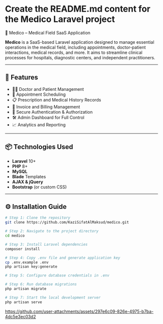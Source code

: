 # Create the README.md content for the Medico Laravel project
🏥 Medico – Medical Field SaaS Application

**Medico** is a SaaS-based Laravel application designed to manage essential operations in the medical field, including appointments, doctor-patient interactions, medical records, and more. It aims to streamline clinical processes for hospitals, diagnostic centers, and independent practitioners.

---

## 🚀 Features

- 👨‍⚕️ Doctor and Patient Management  
- 📅 Appointment Scheduling  
- 📋 Prescription and Medical History Records  
- 🧾 Invoice and Billing Management  
- 🔐 Secure Authentication & Authorization  
- 🛠️ Admin Dashboard for Full Control  
- 📈 Analytics and Reporting

---

## 📦 Technologies Used

- **Laravel** 10+  
- **PHP** 8+  
- **MySQL**  
- **Blade** Templates  
- **AJAX & jQuery**  
- **Bootstrap** (or custom CSS)

---

## ⚙️ Installation Guide

```bash
# Step 1: Clone the repository
git clone https://github.com/KaziSifatAlMaksud/medico.git

# Step 2: Navigate to the project directory
cd medico

# Step 3: Install Laravel dependencies
composer install

# Step 4: Copy .env file and generate application key
cp .env.example .env
php artisan key:generate

# Step 5: Configure database credentials in .env

# Step 6: Run database migrations
php artisan migrate

# Step 7: Start the local development server
php artisan serve


```

https://github.com/user-attachments/assets/297e6c09-826e-4975-b7ba-4dc5e3ec03d2

